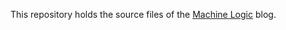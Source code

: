 This repository holds the source files of the [Machine Logic](https://lawrencecpaulson.github.io) blog.

